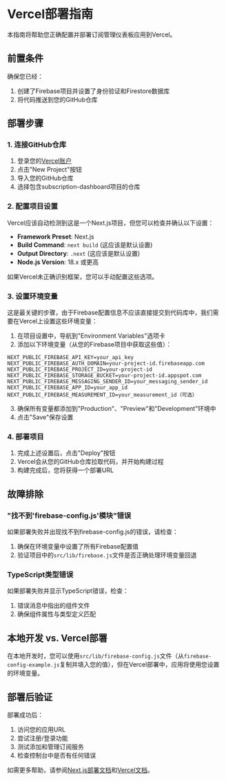 # Vercel部署指南

本指南将帮助您正确配置并部署订阅管理仪表板应用到Vercel。

## 前置条件

确保您已经：

1. 创建了Firebase项目并设置了身份验证和Firestore数据库
2. 将代码推送到您的GitHub仓库

## 部署步骤

### 1. 连接GitHub仓库

1. 登录您的[Vercel账户](https://vercel.com/)
2. 点击"New Project"按钮
3. 导入您的GitHub仓库
4. 选择包含subscription-dashboard项目的仓库

### 2. 配置项目设置

Vercel应该自动检测到这是一个Next.js项目，但您可以检查并确认以下设置：

- **Framework Preset**: Next.js
- **Build Command**: `next build` (这应该是默认设置)
- **Output Directory**: `.next` (这应该是默认设置)
- **Node.js Version**: 18.x 或更高

如果Vercel未正确识别框架，您可以手动配置这些选项。

### 3. 设置环境变量

这是最关键的步骤，由于Firebase配置信息不应该直接提交到代码库中，我们需要在Vercel上设置这些环境变量：

1. 在项目设置中，导航到"Environment Variables"选项卡
2. 添加以下环境变量（从您的Firebase项目中获取这些值）：

```
NEXT_PUBLIC_FIREBASE_API_KEY=your_api_key
NEXT_PUBLIC_FIREBASE_AUTH_DOMAIN=your-project-id.firebaseapp.com
NEXT_PUBLIC_FIREBASE_PROJECT_ID=your-project-id
NEXT_PUBLIC_FIREBASE_STORAGE_BUCKET=your-project-id.appspot.com
NEXT_PUBLIC_FIREBASE_MESSAGING_SENDER_ID=your_messaging_sender_id
NEXT_PUBLIC_FIREBASE_APP_ID=your_app_id
NEXT_PUBLIC_FIREBASE_MEASUREMENT_ID=your_measurement_id（可选）
```

3. 确保所有变量都添加到"Production"、"Preview"和"Development"环境中
4. 点击"Save"保存设置

### 4. 部署项目

1. 完成上述设置后，点击"Deploy"按钮
2. Vercel会从您的GitHub仓库拉取代码，并开始构建过程
3. 构建完成后，您将获得一个部署URL

## 故障排除

### "找不到'firebase-config.js'模块"错误

如果部署失败并出现找不到firebase-config.js的错误，请检查：

1. 确保在环境变量中设置了所有Firebase配置值
2. 验证项目中的`src/lib/firebase.js`文件是否正确处理环境变量回退

### TypeScript类型错误

如果部署失败并显示TypeScript错误，检查：

1. 错误消息中指出的组件文件
2. 确保组件属性与类型定义匹配

## 本地开发 vs. Vercel部署

在本地开发时，您可以使用`src/lib/firebase-config.js`文件（从`firebase-config-example.js`复制并填入您的值），但在Vercel部署中，应用将使用您设置的环境变量。

## 部署后验证

部署成功后：

1. 访问您的应用URL
2. 尝试注册/登录功能
3. 测试添加和管理订阅服务
4. 检查控制台中是否有任何错误

如需更多帮助，请参阅[Next.js部署文档](https://nextjs.org/docs/deployment)和[Vercel文档](https://vercel.com/docs)。 